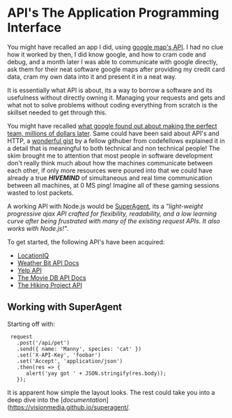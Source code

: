 # API's The Application Programming Interface

You might have recalled an app I did, using [google map's API](https://github.com/AbuKhalil95/RE_projects). I had no clue how it worked by then, I did know google, and how to cram code and debug, and a month later I was able to communicate with google directly, ask them for their neat software google maps after providing my credit card data, cram my own data into it and present it in a neat way.

It is essentially what API is about, its a way to borrow a software and its usefulness without directly owning it. Managing your requests and gets and what not to solve problems without coding everything from scratch is the skillset needed to get through this.

You might have recalled [what google found out about making the perfect team, millions of dollars later](https://www.google.com/amp/mobile.nytimes.com/2016/02/28/magazine/what-google-learned-from-its-quest-to-build-the-perfect-team.amp.html). Same could have been said about API's and HTTP, a [wonderful gist](https://gist.github.com/brookr/5977550) by a fellow githuber from codefellows explained it in a detail that is meaningful to both technical and non technical people! The skim brought me to attention that most people in software development don't really think much about how the machines communicate between each other, if only more resources were poured into that we could have already a true ***HIVEMIND*** of simultaneous and real time communication between all machines, at 0 MS ping! Imagine all of these gaming sessions wasted to lost packets.

A working API with Node.js would be [SuperAgent](https://visionmedia.github.io/superagent/), its a *"light-weight progressive ajax API crafted for flexibility, readability, and a low learning curve after being frustrated with many of the existing request APIs. It also works with Node.js!"*.

To get started, the following API's have been acquired: 

- [LocationIQ](https://my.locationiq.com/dashboard/?firstLogin=1)
- [Weather Bit API Docs](https://www.weatherbit.io/)
- [Yelp API](https://www.yelp.com/developers/documentation/v3/business_search)
- [The Movie DB API Docs](https://developers.themoviedb.org/3/getting-started/introduction)
- [The Hiking Project API](https://www.hikingproject.com/data)

## Working with SuperAgent
Starting off with: 

```
 request
   .post('/api/pet')
   .send({ name: 'Manny', species: 'cat' })
   .set('X-API-Key', 'foobar')
   .set('Accept', 'application/json')
   .then(res => {
      alert('yay got ' + JSON.stringify(res.body));
   });
```

It is apparent how simple the layout looks. The rest could take you into a deep dive into the [*documentation*](https://visionmedia.github.io/superagent/.